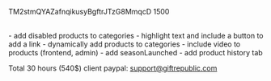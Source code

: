 TM2stmQYAZafnqikusyBgftrJTzG8MmqcD
1500

<br/>
- add disabled products to categories
- highlight text and include a button to add a link
- dynamically add products to categories
- include video to products (frontend, admin)
- add seasonLaunched
- add product history tab

Total 30 hours (540$)
client paypal: support@giftrepublic.com
